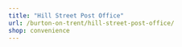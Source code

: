 ```yaml
---
title: "Hill Street Post Office"
url: /burton-on-trent/hill-street-post-office/
shop: convenience
---
```


